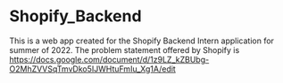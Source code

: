 # Shopify_Backend
This is a web app created for the Shopify Backend Intern application for summer of 2022. The problem statement offered by Shopify is https://docs.google.com/document/d/1z9LZ_kZBUbg-O2MhZVVSqTmvDko5IJWHtuFmIu_Xg1A/edit
